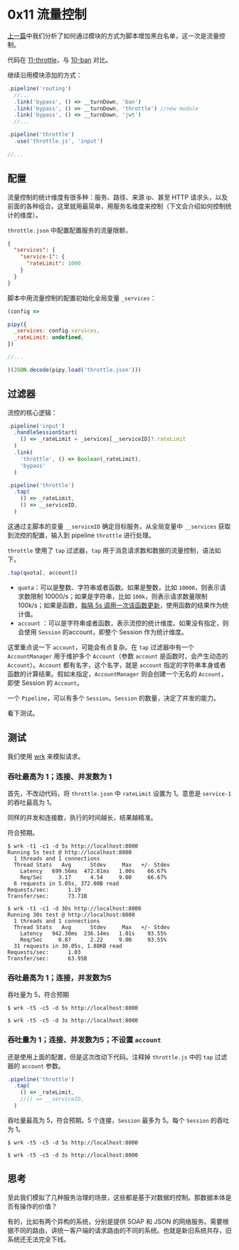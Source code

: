 # 0x11 流量控制

[上一篇](10-ban_zh.md)中我们分析了如何通过模块的方式为脚本增加黑白名单，这一次是流量控制。

代码在 [11-throttle](https://github.com/flomesh-io/pipy/tree/main/tutorial/11-throttle)，与 [10-ban](https://github.com/flomesh-io/pipy/tree/main/tutorial/10-ban) 对比。

继续沿用模块添加的方式：

```js
.pipeline('routing')
  //...
  .link('bypass', () => __turnDown, 'ban')
  .link('bypass', () => __turnDown, 'throttle') //new module
  .link('bypass', () => __turnDown, 'jwt')
  //...

.pipeline('throttle')
  .use('throttle.js', 'input')
  
//...
```

## 配置

流量控制的统计维度有很多种：服务、路径、来源 ip、甚至 HTTP 请求头，以及前面的各种组合。这里就用最简单，用服务名维度来控制（下文会介绍如何控制统计的维度）。

`throttle.json` 中配置配置服务的流量限额，

```json
{
  "services": {
    "service-1": {
      "rateLimit": 1000
    }
  }
}
```

脚本中用流量控制的配置初始化全局变量 `_services`：

```js
(config =>

pipy({
  _services: config.services,
  _rateLimit: undefined,
})

//...

)(JSON.decode(pipy.load('throttle.json')))
```

## 过滤器

流控的核心逻辑：

```js
.pipeline('input')
  .handleSessionStart(
    () => _rateLimit = _services[__serviceID]?.rateLimit
  )
  .link(
    'throttle', () => Boolean(_rateLimit),
    'bypass'
  )

.pipeline('throttle')
  .tap(
    () => _rateLimit,
    () => __serviceID,
  )
```

这通过主脚本的变量 `__serviceID` 确定目标服务，从全局变量中 `__services` 获取到流控的配置，输入到 pipeline `throttle` 进行处理。

`throttle` 使用了 `tap` 过滤器，`tap` 用于消息请求数和数据的流量控制，语法如下。

```js
.tap(quota[, account])
```

- `quota`：可以是整数、字符串或者函数。如果是整数，比如 `10000`，则表示请求数限制 10000/s；如果是字符串，比如 `100k`，则表示请求数量限制 100k/s；如果是函数，<u>每隔 5s 调用一次该函数更新</u>，使用函数的结果作为统计值。
- `account` ：可以是字符串或者函数，表示流控的统计维度。如果没有指定，则会使用 `Session` 的account，即整个 Session 作为统计维度。

这里重点说一下 `account`，可能会有点复杂。在 `tap` 过滤器中有一个 `AccountManager` 用于维护多个 `Account`（参数 `account` 是函数时，会产生动态的 `Account`）。`Account` 都有名字，这个名字，就是 `account` 指定的字符串本身或者函数的计算结果。假如未指定，`AccountManager` 则会创建一个无名的 `Account`，即使 Session 的 `Account`。

一个 `Pipeline`，可以有多个 `Session`。`Session` 的数量，决定了并发的能力。

看下测试。

## 测试

我们使用 [wrk](https://github.com/wg/wrk) 来模拟请求。

### 吞吐最高为 1；连接、并发数为 1

首先，不改动代码，将 `throttle.json` 中 `rateLimit` 设置为 1。意思是 `service-1` 的吞吐最高为 1。

同样的并发和连接数，执行的时间越长，结果越精准。

符合预期。

```shell
$ wrk -t1 -c1 -d 5s http://localhost:8000
Running 5s test @ http://localhost:8000
  1 threads and 1 connections
  Thread Stats   Avg      Stdev     Max   +/- Stdev
    Latency   699.56ms  472.81ms   1.00s    66.67%
    Req/Sec     3.17      4.54     9.00     66.67%
  6 requests in 5.05s, 372.00B read
Requests/sec:      1.19
Transfer/sec:      73.71B

$ wrk -t1 -c1 -d 30s http://localhost:8000
Running 30s test @ http://localhost:8000
  1 threads and 1 connections
  Thread Stats   Avg      Stdev     Max   +/- Stdev
    Latency   942.30ms  236.14ms   1.01s    93.55%
    Req/Sec     0.87      2.22     9.00     93.55%
  31 requests in 30.05s, 1.88KB read
Requests/sec:      1.03
Transfer/sec:      63.95B
```

### 吞吐最高为 1；连接，并发数为5

吞吐量为 5，符合预期

```shell
$ wrk -t5 -c5 -d 5s http://localhost:8000

$ wrk -t5 -c5 -d 3s http://localhost:8000

```

### 吞吐量为 1；连接、并发数为5；不设置 `account`

还是使用上面的配置，但是这次改动下代码。注释掉 `throttle.js` 中的 `tap` 过滤器的 `account` 参数。

```js
.pipeline('throttle')
  .tap(
    () => _rateLimit,
    //() => __serviceID,
  )
```

吞吐量最高为 5，符合预期。5 个连接，`Session` 最多为 5。每个 `Session` 的吞吐为 1。

```shell
$ wrk -t5 -c5 -d 5s http://localhost:8000

$ wrk -t5 -c5 -d 3s http://localhost:8000

```

## 思考

至此我们模拟了几种服务治理的场景，这些都是基于对数据的控制。那数据本体是否有操作的价值？

有的，比如有两个异构的系统，分别是提供 SOAP 和 JSON 的网络服务。需要根据不同的路由，讲统一客户端的请求路由的不同的系统。也就是新旧系统共存，旧系统还无法完全下线。

